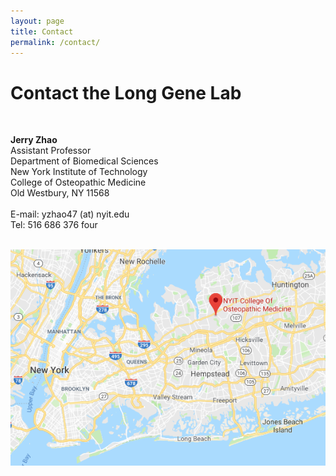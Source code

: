 ```yaml
---
layout: page
title: Contact
permalink: /contact/
--- 
```


# Contact the Long Gene Lab<br>
 <br>
 
**Jerry Zhao**<br>
Assistant Professor<br>
Department of Biomedical Sciences<br>
New York Institute of Technology<br>
College of Osteopathic Medicine<br>
Old Westbury, NY 11568<br>
 <br>
E-mail: yzhao47 (at) nyit.edu<br>
Tel: 516 686 376 four<br>
 <br>

<img width="800" src="/img/ML_Omics_Lab_googlemap_1.png" data-action="zoom">



